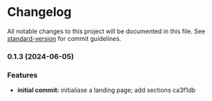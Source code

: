 # Changelog

All notable changes to this project will be documented in this file. See [standard-version](https://github.com/conventional-changelog/standard-version) for commit guidelines.

### 0.1.3 (2024-06-05)

### Features

-   **initial commit:** initialiase a landing page; add sections ca3f1db
